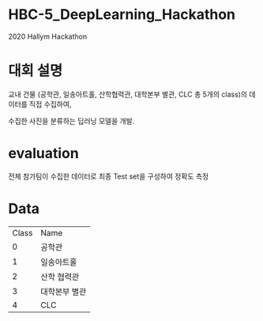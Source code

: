 # HBC-5_DeepLearning_Hackathon
2020 Hallym Hackathon

# 대회 설명

교내 건물 (공학관, 일송아트홀, 산학협력관, 대학본부 별관, CLC 총 5개의 class)의 데이터를 직접 수집하여, <br>

수집한 사진을 분류하는 딥러닝 모델을 개발.

# evaluation

전체 참가팀이 수집한 데이터로 최종 Test set을 구성하여 정확도 측정


# Data

<table>
  <tr>
    <td>Class</td>
    <td>Name</td>
  </tr>
  
  <tr>
  <td>0</td>
  <td>공학관</td>
  </tr>
  
  <tr>
  <td>1</td>
  <td>일송아트홀</td>
  </tr>
  
  <tr>
  <td>2</td>
  <td>산학 협력관</td>
  </tr>
  
  <tr>
  <td>3</td>
  <td>대학본부 별관</td>
  </tr>
  
  <tr>
  <td>4</td>
  <td>CLC</td>
  </tr>
  
      
